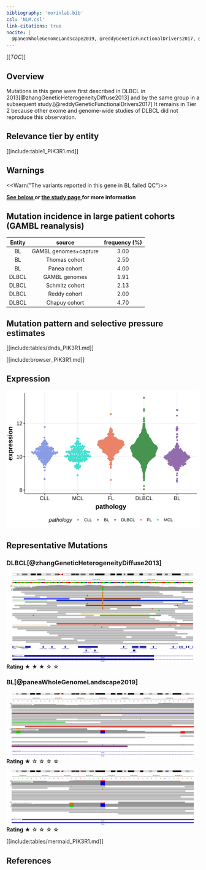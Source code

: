 ```yaml
---
bibliography: 'morinlab.bib'
csl: 'NLM.csl'
link-citations: true
nocite: |
  @paneaWholeGenomeLandscape2019, @reddyGeneticFunctionalDrivers2017, @zhangGeneticHeterogeneityDiffuse2013, 
---
```

[[_TOC_]]

## Overview

Mutations in this gene were first described in DLBCL in 2013[@zhangGeneticHeterogeneityDiffuse2013] and by the same group in a subsequent study.[@reddyGeneticFunctionalDrivers2017] It remains in Tier 2 because other exome and genome-wide studies of DLBCL did not reproduce this observation. 


## Relevance tier by entity

[[include:table1_PIK3R1.md]]

## Warnings

<<Warn("The variants reported in this gene in BL failed QC")>>

**[See below ](#representative-mutations) or [the study page ](papers/paneaWholeGenomeLandscape2019.md#tier-2) for more information**

## Mutation incidence in large patient cohorts (GAMBL reanalysis)

|Entity|source               |frequency (%)|
|:------:|:---------------------:|:-------------:|
|BL    |GAMBL genomes+capture|3.00         |
|BL    |Thomas cohort        |2.50         |
|BL    |Panea cohort         |4.00         |
|DLBCL |GAMBL genomes        |1.91         |
|DLBCL |Schmitz cohort       |2.13         |
|DLBCL |Reddy cohort         |2.00         |
|DLBCL |Chapuy cohort        |4.70         |

## Mutation pattern and selective pressure estimates

[[include:tables/dnds_PIK3R1.md]]




[[include:browser_PIK3R1.md]]

## Expression
![](images/gene_expression/PIK3R1_by_pathology.svg)
<!-- ORIGIN: zhangGeneticHeterogeneityDiffuse2013 -->
<!-- DLBCL: zhangGeneticHeterogeneityDiffuse2013 -->
<!-- BL: paneaWholeGenomeLandscape2019 -->

## Representative Mutations

### DLBCL[@zhangGeneticHeterogeneityDiffuse2013]

![](primary/Reddy_PIK3R1_1.svg)
**Rating**
&starf; &starf; &starf; &star; &star;

### BL[@paneaWholeGenomeLandscape2019]

![](primary/Panea_PIK3R1_1.svg)
**Rating**
&starf; &star; &star; &star; &star;

![](primary/Panea_PIK3R1_2.svg)
**Rating**
&starf; &star; &star; &star; &star;

[[include:tables/mermaid_PIK3R1.md]]

## References

